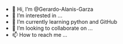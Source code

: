- 👋 Hi, I’m @Gerardo-Alanis-Garza
- 👀 I’m interested in ...
- 🌱 I’m currently learning python and GitHub
- 💞️ I’m looking to collaborate on ...
- 📫 How to reach me ...

<!---
Gerardo-Alanis-Garza/Gerardo-Alanis-Garza is a ✨ special ✨ repository because its `README.md` (this file) appears on your GitHub profile.
You can click the Preview link to take a look at your changes.
--->
